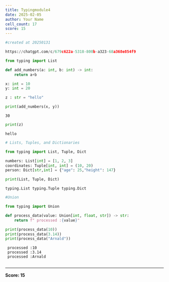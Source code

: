 ```yaml
---
title: Typingmodule4
date: 2025-02-05
author: Your Name
cell_count: 17
score: 15
---
```


```python
#created at 20250131
```


```python
https://chatgpt.com/c/679c622a-5318-800b-a323-68a368e854f9
```


```python
from typing import List
```


```python
def add_numbers(a: int, b: int) -> int:
    return a+b
```


```python
x: int = 10
y: int = 20
```


```python
z : str = "hello"
```


```python
print(add_numbers(x, y))
```

    30



```python
print(z)
```

    hello



```python
# Lists, Tuples, and Dictionaries
```


```python
from typing import List, Tuple, Dict
```


```python
numbers: List[int] = [1, 2, 3]
coordinates: Tuple[int, int] = (10, 20)
person: Dict[str,int] = {"age": 25,"height": 147}
```


```python
print(List, Tuple, Dict)
```

    typing.List typing.Tuple typing.Dict



```python
#Union
```


```python
from typing import Union
```


```python
def process_data(value: Union[int, float, str]) -> str:
    return f" processed :{value}"
```


```python
print(process_data(10))
print(process_data(3.14))
print(process_data("Arnald"))
```

     processed :10
     processed :3.14
     processed :Arnald



```python

```


---
**Score: 15**